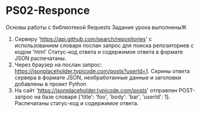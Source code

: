 # PS02-Responce
 Основы работы с библиотекой Requests
Задания урока выполненыЖ
1. Серверу 'https://api.github.com/search/repositories' с использованием словаря послан запрос для поиска репозиториев с кодом 'html'
   Статус-код ответа и содержимое ответа в формате JSON распечатаны.
2. Через браузер на послан запрос: https://jsonplaceholder.typicode.com/posts?userId=1.
   Скрины ответа сервера в формате JSON, необработанные данные и заголовки добавлены в проект Python
3. На сайт 'https://jsonplaceholder.typicode.com/posts' отправлен POST-запрос на базе словаря {'title': 'foo', 'body': 'bar', 'userId': 1}.
   Распечатаны статус-код и содержимое ответа.
